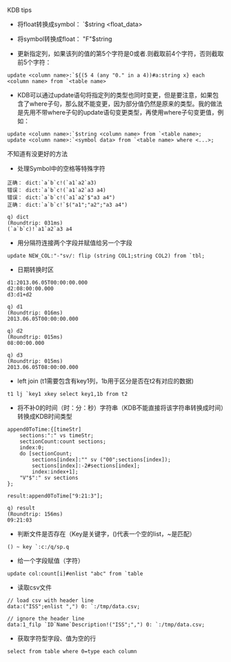 KDB tips

- 将float转换成symbol： `$string <float_data>

- 将symbol转换成float： "F"$string <symbol data>

- 更新指定列，如果该列的值的第5个字符是0或者.则截取前4个字符，否则截取前5个字符： 
```kdb
update <column name>:`${(5 4 (any "0." in a 4))#a:string x} each <column name> from `<table name>
```

- KDB可以通过update语句将指定列的类型也同时变更，但是要注意，如果包含了where子句，那么就不能变更，因为部分值仍然是原来的类型。我的做法是先用不带where子句的update语句变更类型，再使用where子句变更值，例如：
```kdb
update <column name>:`$string <column name> from `<table name>;
update <column name>:`<symbol data> from `<table name> where <...>;
```
 不知道有没更好的方法

- 处理Symbol中的空格等特殊字符

```kdb
正确： dict:`a`b`c!(`a1`a2`a3)
错误： dict:`a`b`c!(`a1`a2`a3 a4)
错误： dict:`a`b`c!(`a1`a2`$"a3 a4")
正确： dict:`a`b`c!`$("a1";"a2";"a3 a4")

q) dict
(Roundtrip: 031ms)
(`a`b`c)!`a1`a2`a3 a4
```

- 用分隔符连接两个字段并赋值给另一个字段
```kdb
update NEW_COL:"-"sv/: flip (string COL1;string COL2) from `tbl;
```

- 日期转换时区
```kdb
d1:2013.06.05T00:00:00.000
d2:08:00:00.000
d3:d1+d2

q) d1
(Roundtrip: 016ms)
2013.06.05T00:00:00.000

q) d2
(Roundtrip: 015ms)
08:00:00.000

q) d3
(Roundtrip: 015ms)
2013.06.05T08:00:00.000 
```

- left join (t1需要包含有key1列，1b用于区分是否在t2有对应的数据)
```kdb
t1 lj `key1 xkey select key1,1b from t2
```

- 将不补0的时间（时：分：秒）字符串（KDB不能直接将该字符串转换成时间）转换成KDB时间类型

```kdb
append0ToTime:{[timeStr]
    sections:":" vs timeStr;
    sectionCount:count sections;
    index:0;
    do [sectionCount;
        sections[index]:"" sv ("00";sections[index]);
        sections[index]:-2#sections[index];
        index:index+1];
    "V"$":" sv sections
};

result:append0ToTime["9:21:3"];

q) result
(Roundtrip: 156ms)
09:21:03
```

- 判断文件是否存在（Key是关键字，()代表一个空的list，~是匹配）

```kdb
() ~ key `:c:/q/sp.q 
```

- 给一个字段赋值（字符）

```kdb
update col:count[i]#enlist "abc" from `table 
```

- 读取csv文件

```kdb
// load csv with header line
data:("ISS";enlist ",") 0: `:/tmp/data.csv;

// ignore the header line
data:1_filp `ID`Name`Description!("ISS";",") 0: `:/tmp/data.csv; 
```

- 获取字符型字段、值为空的行

```kdb
select from table where 0=type each column
``` 